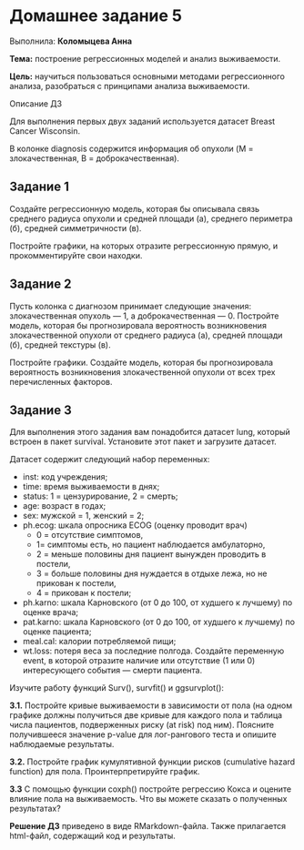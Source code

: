 # Домашнее задание 5
Выполнила: **Коломыцева Анна**

**Тема:** построение регрессионных моделей и анализ выживаемости.

**Цель:** научиться пользоваться основными методами регрессионного анализа, разобраться с принципами анализа выживаемости.

Описание ДЗ

Для выполнения первых двух заданий используется датасет Breast Cancer Wisconsin.

В колонке diagnosis содержится информация об опухоли (M = злокачественная, B = доброкачественная).
## Задание 1
Создайте регрессионную модель, которая бы описывала связь среднего радиуса опухоли и средней площади (а), среднего периметра (б), средней симметричности (в).

Постройте графики, на которых отразите регрессионную прямую, и прокомментируйте свои находки.

## Задание 2
Пусть колонка с диагнозом принимает следующие значения: злокачественная опухоль — 1, а доброкачественная — 0. Постройте модель, которая бы прогнозировала вероятность возникновения злокачественной опухоли от среднего радиуса (а), средней площади (б), средней текстуры (в).

Постройте графики. Создайте модель, которая бы прогнозировала вероятность возникновения злокачественной опухоли от всех трех перечисленных факторов.

## Задание 3
Для выполнения этого задания вам понадобится датасет lung, который встроен в пакет survival. Установите этот пакет и загрузите датасет.

Датасет содержит следующий набор переменных:

- inst: код учреждения;
- time: время выживаемости в днях;
- status: 1 = цензурирование, 2 = смерть;
- age: возраст в годах;
- sex: мужской = 1, женский = 2;
- ph.ecog: шкала опросника ECOG (оценку проводит врач)
  - 0 = отсутствие симптомов,
  - 1= симптомы есть, но пациент наблюдается амбулаторно,
  - 2 = меньше половины дня пациент вынужден проводить в постели,
  - 3 = больше половины дня нуждается в отдыхе лежа, но не прикован к постели,
  - 4 = прикован к постели;
- ph.karno: шкала Карновского (от 0 до 100, от худшего к лучшему) по оценке врача;
- pat.karno: шкала Карновского (от 0 до 100, от худшего к лучшему) по оценке пациента;
- meal.cal: калории потребляемой пищи;
- wt.loss: потеря веса за последние полгода.
Создайте переменную event, в которой отразите наличие или отсутствие (1 или 0) интересующего события — смерти пациента.

Изучите работу функций Surv(), survfit() и ggsurvplot():

**3.1.** Постройте кривые выживаемости в зависимости от пола (на одном графике должны получиться две кривые для каждого пола и таблица числа пациентов, подверженных риску (at risk) под ним). Поясните получившееся значение p-value для лог-рангового теста и опишите наблюдаемые результаты.

**3.2.** Постройте график кумулятивной функции рисков (cumulative hazard function) для пола. Проинтерпретируйте график.

**3.3** С помощью функции coxph() постройте регрессию Кокса и оцените влияние пола на выживаемость. Что вы можете сказать о полученных результатах?

**Решение ДЗ** приведено в виде RMarkdown-файла. Также прилагается html-файл, содержащий код и результаты.
